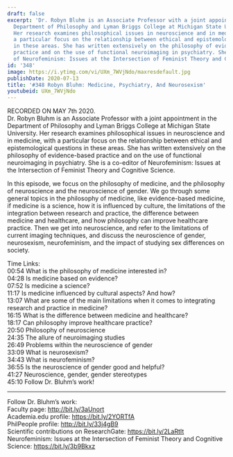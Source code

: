 ```yaml
---
draft: false
excerpt: 'Dr. Robyn Bluhm is an Associate Professor with a joint appointment in the
  Department of Philosophy and Lyman Briggs College at Michigan State University.
  Her research examines philosophical issues in neuroscience and in medicine, with
  a particular focus on the relationship between ethical and epistemological questions
  in these areas. She has written extensively on the philosophy of evidence-based
  practice and on the use of functional neuroimaging in psychiatry. She is a co-editor
  of Neurofeminism: Issues at the Intersection of Feminist Theory and Cognitive Science.'
id: '348'
image: https://i.ytimg.com/vi/UXm_7WVjNdo/maxresdefault.jpg
publishDate: 2020-07-13
title: '#348 Robyn Bluhm: Medicine, Psychiatry, And Neurosexism'
youtubeid: UXm_7WVjNdo
---
```

RECORDED ON MAY 7th 2020.  
Dr. Robyn Bluhm is an Associate Professor with a joint appointment in the Department of Philosophy and Lyman Briggs College at Michigan State University. Her research examines philosophical issues in neuroscience and in medicine, with a particular focus on the relationship between ethical and epistemological questions in these areas. She has written extensively on the philosophy of evidence-based practice and on the use of functional neuroimaging in psychiatry. She is a co-editor of Neurofeminism: Issues at the Intersection of Feminist Theory and Cognitive Science.

In this episode, we focus on the philosophy of medicine, and the philosophy of neuroscience and the neuroscience of gender. We go through some general topics in the philosophy of medicine, like evidence-based medicine, if medicine is a science, how it is influenced by culture, the limitations of the integration between research and practice, the difference between medicine and healthcare, and how philosophy can improve healthcare practice. Then we get into neuroscience, and refer to the limitations of current imaging techniques, and discuss the neuroscience of gender, neurosexism, neurofeminism, and the impact of studying sex differences on society.

Time Links:  
00:54  What is the philosophy of medicine interested in?  
04:28  Is medicine based on evidence?  
07:52  Is medicine a science?  
11:17  Is medicine influenced by cultural aspects? And how?  
13:07  What are some of the main limitations when it comes to integrating research and practice in medicine?  
16:15  What is the difference between medicine and healthcare?  
18:17  Can philosophy improve healthcare practice?  
20:50  Philosophy of neuroscience  
24:35  The allure of neuroimaging studies  
26:49  Problems within the neuroscience of gender  
33:09  What is neurosexism?  
34:43  What is neurofeminism?  
36:55  Is the neuroscience of gender good and helpful?  
41:27  Neuroscience, gender, gender stereotypes  
45:10  Follow Dr. Bluhm’s work!

---

Follow Dr. Bluhm’s work:  
Faculty page: http://bit.ly/3aUnort  
Academia.edu profile: https://bit.ly/2YORTfA  
PhilPeople profile: http://bit.ly/33j4gB9  
Scientific contributions on ResearchGate: https://bit.ly/2LaRtIt  
Neurofeminism: Issues at the Intersection of Feminist Theory and Cognitive Science: https://bit.ly/3b9Bkxz
